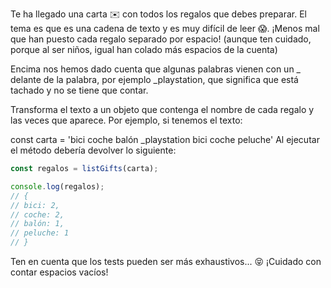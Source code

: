 Te ha llegado una carta ✉️ con todos los regalos que debes preparar. El tema es que es una cadena de texto y es muy difícil de leer 😱. ¡Menos mal que han puesto cada regalo separado por espacio! (aunque ten cuidado, porque al ser niños, igual han colado más espacios de la cuenta)

Encima nos hemos dado cuenta que algunas palabras vienen con un \_ delante de la palabra, por ejemplo \_playstation, que significa que está tachado y no se tiene que contar.

Transforma el texto a un objeto que contenga el nombre de cada regalo y las veces que aparece. Por ejemplo, si tenemos el texto:

const carta = 'bici coche balón \_playstation bici coche peluche'
Al ejecutar el método debería devolver lo siguiente:

```js
const regalos = listGifts(carta);

console.log(regalos);
// {
// bici: 2,
// coche: 2,
// balón: 1,
// peluche: 1
// }
```

Ten en cuenta que los tests pueden ser más exhaustivos... 😝 ¡Cuidado con contar espacios vacíos!
